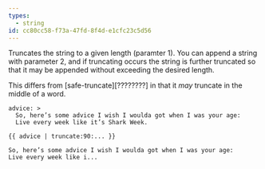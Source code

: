 ```yaml
---
types:
  - string
id: cc80cc58-f73a-47fd-8f4d-e1cfc23c5d56
---
```

Truncates the string to a given length (paramter 1). You can append a string with parameter 2, and if truncating occurs the string is further truncated so that it may be appended without exceeding the desired length.

This differs from [safe-truncate][????????] in that it _may_ truncate in the middle of a word.

```.language-yaml
advice: >
  So, here’s some advice I wish I woulda got when I was your age:
  Live every week like it’s Shark Week.
```

```
{{ advice | truncate:90:... }}
```

```.language-output
So, here’s some advice I wish I woulda got when I was your age:
Live every week like i...
```

[safe-truncate]: #string:safe_truncate
